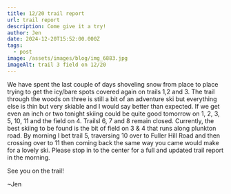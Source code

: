 ```yaml
---
title: 12/20 trail report
url: trail report
description: Come give it a try!
author: Jen
date: 2024-12-20T15:52:00.000Z
tags:
  - post
image: /assets/images/blog/img_6883.jpg
imageAlt: trail 3 field on 12/20
---
```

We have spent the last couple of days shoveling snow from place to place trying to get the icy/bare spots covered again on  trails 1,2 and 3. The trail through the woods on three is still a bit of an adventure ski but everything else is thin but very skiable and I would say better than expected. If we get even an inch or two tonight skiing could be quite good tomorrow on 1, 2, 3, 5, 10, 11 and the field on 4. Trailsl 6, 7 and 8  remain closed. Currently, the best skiing to be found is the bit of field on 3 & 4 that runs along plunkton road. By morning I bet trail 5, traversing 10 over to Fuller Hill Road and then crossing over to 11 then coming back the same way you came would make for a lovely ski. Please stop in to the center for a full and updated trail report in the morning.  

See you on the trail!

~Jen
